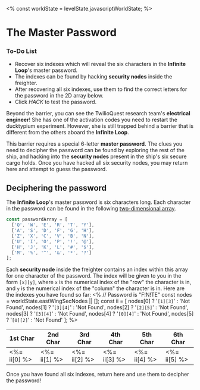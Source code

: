 <%
const worldState = levelState.javascriptWorldState;
%>

# The Master Password

<div class="aside">
<h3>To-Do List</h3>
<ul>
  <li>Recover six indexes which will reveal the six characters in the <b>Infinite Loop</b>'s master password.</li>
  <li>The indexes can be found by hacking <b>security nodes</b> inside the freighter.</li>
  <li>After recovering all six indexes, use them to find the correct letters for the password in the 2D array below.</li>
  <li>Click <em>HACK</em> to test the password.</li>
</ul>
</div>

Beyond the barrier, you can see the TwilioQuest research team's **electrical engineer**! She has one of the activation codes you need to restart the ducktypium experiment. However, she is still trapped behind a barrier that is different from the others aboard the **Infinite Loop**.

This barrier requires a special 6-letter **master password**. The clues you need to decipher the password can be found by exploring the rest of the ship, and hacking into the **security nodes** present in the ship's six secure cargo holds. Once you have hacked all six security nodes, you may return here and attempt to guess the password.

## Deciphering the password

The **Infinite Loop**'s master password is six characters long. Each character in the password can be found in the following [two-dimensional array](https://medium.com/javascript-in-plain-english/javascript-multi-dimensional-arrays-7186e8edd03).

```js
const passwordArray = [
  ['Q', 'W', 'E', 'R', 'T', 'Y'],
  ['A', 'S', 'D', 'F', 'G', 'H'],
  ['Z', 'X', 'C', 'V', 'B', 'N'],
  ['U', 'I', 'O', 'P', '!', '@'],
  ['H', 'J', 'K', 'L', '#', '$'],
  ['M', '%', '^', '&', '*', '?']
];
```

Each **security node** inside the freighter contains an index within this array for one character of the password. The index will be given to you in the form `[x][y]`, where `x` is the numerical index of the "row" the character is in, and `y` is the numerical index of the "column" the character is in. Here are the indexes you have found so far:
<%
// Password is "F!N!TE"
const nodes = worldState.eastWingSecNodes || [];
const ii = [
  nodes[0] ? '`[1][3]`' : 'Not Found',
  nodes[1] ? '`[3][4]`' : 'Not Found',
  nodes[2] ? '`[2][5]`' : 'Not Found',
  nodes[3] ? '`[3][4]`' : 'Not Found',
  nodes[4] ? '`[0][4]`' : 'Not Found',
  nodes[5] ? '`[0][2]`' : 'Not Found'
];
%>

| 1st Char | 2nd Char | 3rd Char | 4th Char | 5th Char | 6th Char |
| -------- | -------- | -------- | -------- | -------- | -------- |
| <%= ii[0] %> | <%= ii[1] %> | <%= ii[2] %> | <%= ii[3] %> | <%= ii[4] %> | <%= ii[5] %> |

Once you have found all six indexes, return here and use them to decipher the password!
